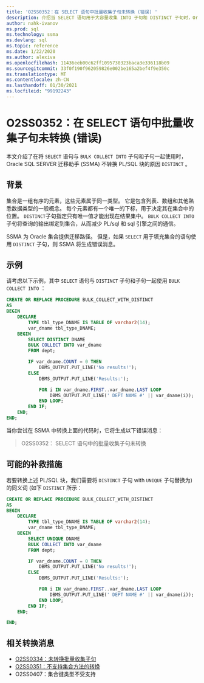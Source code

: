 ```yaml
---
title: 'O2SS0352：在 SELECT 语句中批量收集子句未转换 (错误) '
description: 介绍当 SELECT 语句用于大容量收集 INTO 子句和 DISTINCT 子句时，Oracle SQL Server 迁移助手 (SSMA) 不会转换 PL/SQL 块。
author: nahk-ivanov
ms.prod: sql
ms.technology: ssma
ms.devlang: sql
ms.topic: reference
ms.date: 1/22/2020
ms.author: alexiva
ms.openlocfilehash: 11436eeb00c62ff1095730323baca3e336118b09
ms.sourcegitcommit: 33f0f190f962059826e002be165a2bef4f9e350c
ms.translationtype: MT
ms.contentlocale: zh-CN
ms.lasthandoff: 01/30/2021
ms.locfileid: "99192243"
---
```

# <a name="o2ss0352-bulk-collect-into-clause-in-select-statement-not-converted-error"></a>O2SS0352：在 SELECT 语句中批量收集子句未转换 (错误) 

本文介绍了在将 `SELECT` 语句与 `BULK COLLECT INTO` 子句和子句一起使用时，Oracle SQL SERVER 迁移助手 (SSMA) 不转换 PL/SQL 块的原因 `DISTINCT` 。

## <a name="background"></a>背景

集合是一组有序的元素，这些元素属于同一类型。 它是包含列表、数组和其他熟悉数据类型的一般概念。 每个元素都有一个唯一的下标，用于决定其在集合中的位置。 `DISTINCT`子句指定只有唯一值才能出现在结果集中。 `BULK COLLECT INTO`子句将查询的输出绑定到集合，从而减少 PL/sql 和 sql 引擎之间的通信。

SSMA 为 Oracle 集合提供迁移路径。 但是，如果 `SELECT` 用于填充集合的语句使用 `DISTINCT` 子句，则 SSMA 将生成错误消息。

## <a name="example"></a>示例

请考虑以下示例，其中 `SELECT` 语句与 `DISTINCT` 子句和子句一起使用 `BULK COLLECT INTO` ：

```sql
CREATE OR REPLACE PROCEDURE BULK_COLLECT_WITH_DISTINCT
AS
BEGIN
    DECLARE
        TYPE tbl_type_DNAME IS TABLE OF varchar2(14);
        var_dname tbl_type_DNAME;
    BEGIN
        SELECT DISTINCT DNAME
        BULK COLLECT INTO var_dname
        FROM dept;

        IF var_dname.COUNT = 0 THEN
            DBMS_OUTPUT.PUT_LINE('No results!');
        ELSE
            DBMS_OUTPUT.PUT_LINE('Results:');

            FOR i IN var_dname.FIRST..var_dname.LAST LOOP
                DBMS_OUTPUT.PUT_LINE(' DEPT NAME #' || var_dname(i));
            END LOOP;
        END IF;
    END;
END;
```

当你尝试在 SSMA 中转换上面的代码时，它将生成以下错误消息：

> O2SS0352： SELECT 语句中的批量收集子句未转换

## <a name="possible-remedies"></a>可能的补救措施

若要转换上述 PL/SQL 块，我们需要将 `DISTINCT` 子句 with `UNIQUE` 子句替换为) 的同义词 (如下 `DISTINCT` 所示：

```sql
CREATE OR REPLACE PROCEDURE BULK_COLLECT_WITH_DISTINCT
AS
BEGIN
    DECLARE
        TYPE tbl_type_DNAME IS TABLE OF varchar2(14);
        var_dname tbl_type_DNAME;
    BEGIN
        SELECT UNIQUE DNAME
        BULK COLLECT INTO var_dname
        FROM dept;

        IF var_dname.COUNT = 0 THEN
            DBMS_OUTPUT.PUT_LINE('No results!');
        ELSE
            DBMS_OUTPUT.PUT_LINE('Results:');

            FOR i IN var_dname.FIRST..var_dname.LAST LOOP
                DBMS_OUTPUT.PUT_LINE(' DEPT NAME #' || var_dname(i));
            END LOOP;
        END IF;
    END;

END;
```

## <a name="related-conversion-messages"></a>相关转换消息

* [O2SS0334：未转换批量收集子句](o2ss0334.md)
* [O2SS0351：不支持集合方法的转换](o2ss0351.md)
* O2SS0407：集合键类型不受支持

